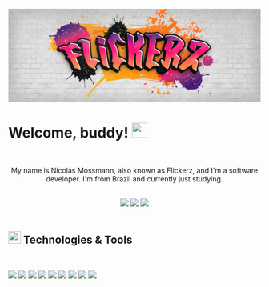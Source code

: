 [![Header](https://github.com/IFlickerz/Iflickerz/blob/main/Flickerz%20graffiti.png?raw=true)](https://iflickerz.github.io/Portfolio/)

# Welcome, buddy! <img src="https://raw.githubusercontent.com/MartinHeinz/MartinHeinz/master/wave.gif" width="30px" height="30px"/>

<br>
<p align="center">My name is Nicolas Mossmann, also known as Flickerz, and I'm a software developer. I'm from Brazil and currently just studying.</p>
<br>

<div align="center">
<a href="https://www.instagram.com/nicolasm_l"><img src="https://img.shields.io/badge/-Instagram-%23E4405F?style=for-the-badge&logo=instagram&logoColor=white"></a>
<a href="https://www.linkedin.com/in/nicolas-mossmann-lemos-271b25175"><img src="https://img.shields.io/badge/-Linkedin-blue?style=for-the-badge&logo=linkedin&logoColor=white"></a>
<a href="mailto:nicolasmossmannbusiness@gmail.com"><img src="https://img.shields.io/badge/-Gmail-red?style=for-the-badge&logo=Gmail&logoColor=white"></a>
</div>
<br>

## <img src="https://static.wixstatic.com/media/c7c1c2_2b2bbdf0e4df4d2f9a3462aff17207fa~mv2.gif" width="25px" height="25px"/> Technologies & Tools
<br>

![](https://img.shields.io/badge/Code-SAP%20ABAP-informational?style=flat&logo=sap&logoColor=white&color=f91362)
![](https://img.shields.io/badge/Code-Java-informational?style=flat&logo=java&logoColor=white&color=f91362)
![](https://img.shields.io/badge/Tools-MySQL-informational?style=flat&logo=mysql&logoColor=white&color=f91362)
![](https://img.shields.io/badge/Code-HTML5-informational?style=flat&logo=html5&logoColor=white&color=f91362)
![](https://img.shields.io/badge/Code-CSS3-informational?style=flat&logo=css3&logoColor=white&color=f91362)
![](https://img.shields.io/badge/Code-JavaScript-informational?style=flat&logo=JavaScript&logoColor=white&color=f91362)
![](https://img.shields.io/badge/Code-PHP-informational?style=flat&logo=PHP&logoColor=white&color=f91362)
![](https://img.shields.io/badge/Code-Python-informational?style=flat&logo=Python&logoColor=white&color=f91362)
![](https://img.shields.io/badge/Tools-React-informational?style=flat&logo=react&logoColor=white&color=f91362)

<br>
